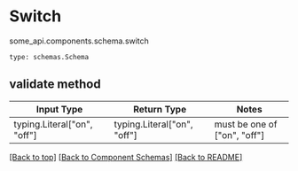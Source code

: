 # Switch
some_api.components.schema.switch
```
type: schemas.Schema
```

## validate method
Input Type | Return Type | Notes
------------ | ------------- | -------------
typing.Literal["on", "off"] | typing.Literal["on", "off"] | must be one of ["on", "off"]

[[Back to top]](#top) [[Back to Component Schemas]](../../../README.md#Component-Schemas) [[Back to README]](../../../README.md)
